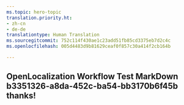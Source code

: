 ```yaml
---
ms.topic: hero-topic
translation.priority.ht:
- zh-cn
- de-de
translationtype: Human Translation
ms.sourcegitcommit: 752c114f430ae1c23add51fb85cd3375eb7d2c4c
ms.openlocfilehash: 005d4483d9b81629ceaf0f857c30a414f2cb164b

---
```

## OpenLocalization Workflow Test MarkDown b3351326-a8da-452c-ba54-bb3170b6f45b thanks!



<!--HONumber=Aug16_HO2-->


